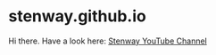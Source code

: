 # stenway.github.io

Hi there.
Have a look here: [Stenway YouTube Channel](https://www.youtube.com/@stenway)

